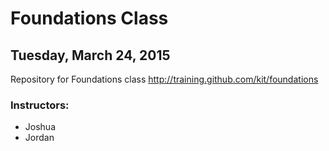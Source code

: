 # Foundations Class
## Tuesday, March 24, 2015

Repository for Foundations class http://training.github.com/kit/foundations

### Instructors:

* Joshua
* Jordan
